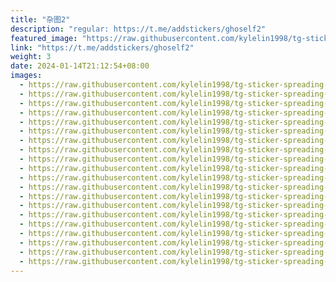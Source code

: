 ```yaml
---
title: "杂图2"
description: "regular: https://t.me/addstickers/ghoself2"
featured_image: "https://raw.githubusercontent.com/kylelin1998/tg-sticker-spreading-worldwide-images/main/img/cb453b5e-9f08-42a0-a918-0d61a73cc397.jpg"
link: "https://t.me/addstickers/ghoself2"
weight: 3
date: 2024-01-14T21:12:54+08:00
images:
  - https://raw.githubusercontent.com/kylelin1998/tg-sticker-spreading-worldwide-images/main/img/cb453b5e-9f08-42a0-a918-0d61a73cc397.jpg
  - https://raw.githubusercontent.com/kylelin1998/tg-sticker-spreading-worldwide-images/main/img/5ac2114b-423e-44ba-a3b2-2c38668b3ca3.jpg
  - https://raw.githubusercontent.com/kylelin1998/tg-sticker-spreading-worldwide-images/main/img/a8782376-281a-4660-903b-5b93299ff1e2.jpg
  - https://raw.githubusercontent.com/kylelin1998/tg-sticker-spreading-worldwide-images/main/img/b641c816-3e71-4fdf-9803-ceebe6628bd9.jpg
  - https://raw.githubusercontent.com/kylelin1998/tg-sticker-spreading-worldwide-images/main/img/21077622-23b6-46f0-9875-c7e0606f1337.jpg
  - https://raw.githubusercontent.com/kylelin1998/tg-sticker-spreading-worldwide-images/main/img/2dcfeab1-5c16-4ed4-9307-45a816d73f5f.jpg
  - https://raw.githubusercontent.com/kylelin1998/tg-sticker-spreading-worldwide-images/main/img/7e8cbfe0-b6d8-49cc-8b20-4bdd1312700e.jpg
  - https://raw.githubusercontent.com/kylelin1998/tg-sticker-spreading-worldwide-images/main/img/0fe2973d-e176-4fca-bf76-894479f77e41.jpg
  - https://raw.githubusercontent.com/kylelin1998/tg-sticker-spreading-worldwide-images/main/img/b91b472e-cd67-4fc8-9502-d3fa1a9b0b24.jpg
  - https://raw.githubusercontent.com/kylelin1998/tg-sticker-spreading-worldwide-images/main/img/526df56f-f303-4303-a49a-6379d7e03d98.jpg
  - https://raw.githubusercontent.com/kylelin1998/tg-sticker-spreading-worldwide-images/main/img/856a8470-3b3c-4f76-b43d-994bc91abc98.jpg
  - https://raw.githubusercontent.com/kylelin1998/tg-sticker-spreading-worldwide-images/main/img/86eb2ec1-505a-4801-a0df-1d6cac574996.jpg
  - https://raw.githubusercontent.com/kylelin1998/tg-sticker-spreading-worldwide-images/main/img/fc43f356-c154-4798-aa7f-3adae8706a51.jpg
  - https://raw.githubusercontent.com/kylelin1998/tg-sticker-spreading-worldwide-images/main/img/377299a3-0afa-4d93-8f0e-1d744766d1ed.jpg
  - https://raw.githubusercontent.com/kylelin1998/tg-sticker-spreading-worldwide-images/main/img/fe7de98f-7081-4e00-98af-add3dd4abe1c.jpg
  - https://raw.githubusercontent.com/kylelin1998/tg-sticker-spreading-worldwide-images/main/img/d1f69eda-e236-4f93-a145-72b812919a7d.jpg
  - https://raw.githubusercontent.com/kylelin1998/tg-sticker-spreading-worldwide-images/main/img/62d16317-cd3b-478d-a7b0-fc41b3c930e4.jpg
  - https://raw.githubusercontent.com/kylelin1998/tg-sticker-spreading-worldwide-images/main/img/166ffb56-857e-40dd-aa33-555924be7752.jpg
  - https://raw.githubusercontent.com/kylelin1998/tg-sticker-spreading-worldwide-images/main/img/a64be2be-5429-48c3-85fa-9a146d8307d3.jpg
  - https://raw.githubusercontent.com/kylelin1998/tg-sticker-spreading-worldwide-images/main/img/127e0be7-0986-44bb-a473-5856d2646bd2.jpg
---
```

